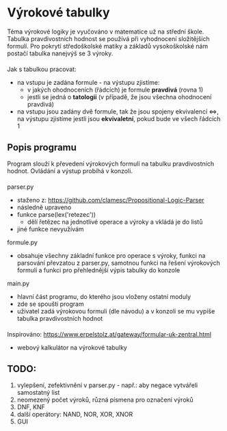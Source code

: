 # Výrokové tabulky
Téma výrokové logiky je vyučováno v matematice už na střední škole. Tabulka pravdivostních hodnost se používá při vyhodnocení složitějších formulí. Pro pokrytí středoškolské matiky a základů vysokoškolské nám postačí tabulka nanejvýš se 3 výroky.
####
Jak s tabulkou pracovat:
   - na vstupu je zadána formule - na výstupu zjistíme:
       - v jakých ohodnoceních (řádcích) je formule **pravdivá** (rovna 1)
       - jestli se jedná o **tatologii** (v případě, že jsou všechna ohodnocení pravdivá)
   - na vstupu jsou zadány dvě formule, tak že jsou spojeny ekvivalencí <=>, na výstupu zjistíme jestli jsou **ekvivaletní**, pokud bude ve všech řádcích 1
## Popis programu   
Program slouží k převedení výrokových formulí na tabulku pravdivostních hodnot. Ovládání a výstup probíhá v konzoli.
####
parser.py
   - staženo z: https://github.com/clamesc/Propositional-Logic-Parser
   - následně upraveno
   - funkce parse(lex('retezec'))
       - dělí řetězec na jednotlivé operace a výroky a vkládá je do listů 
   - jiné funkce nevyužívám

formule.py
   - obsahuje všechny základní funkce pro operace s výroky, funkci na parsování převzatou z parser.py, samotnou funkci na řešení výrokových formulí a funkci pro přehlednější výpis tabulky do konzole

main.py
   - hlavní část programu, do kterého jsou vloženy ostatní moduly
   - zde se spouští program
   - uživatel zadá výrokovou formuli (dle návodu) a v konzoli se mu vypíše tabulka pravdivostních hodnot
####
Inspirováno: https://www.erpelstolz.at/gateway/formular-uk-zentral.html
   - webový kalkulátor na výrokové tabulky

## TODO:
1. vylepšení, zefektivnění v parser.py - např.: aby negace vytvářeli samostatný list
2. neomezený počet výroků, různá písmena pro označení výroků
3. DNF, KNF
4. další operátory: NAND, NOR, XOR, XNOR
5. GUI